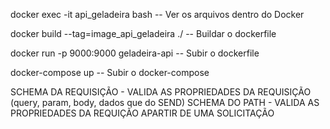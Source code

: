 docker exec -it api_geladeira bash  -- Ver os arquivos dentro do Docker

docker build --tag=image_api_geladeira ./  -- Buildar o dockerfile

docker run -p 9000:9000 geladeira-api -- Subir o dockerfile

docker-compose up -- Subir o docker-compose









SCHEMA DA REQUISIÇÃO - VALIDA AS PROPRIEDADES DA REQUISIÇÃO (query, param, body, dados que do SEND)
SCHEMA DO PATH - VALIDA AS PROPRIEDADES DA REQUIÇÃO APARTIR DE UMA SOLICITAÇÃO

